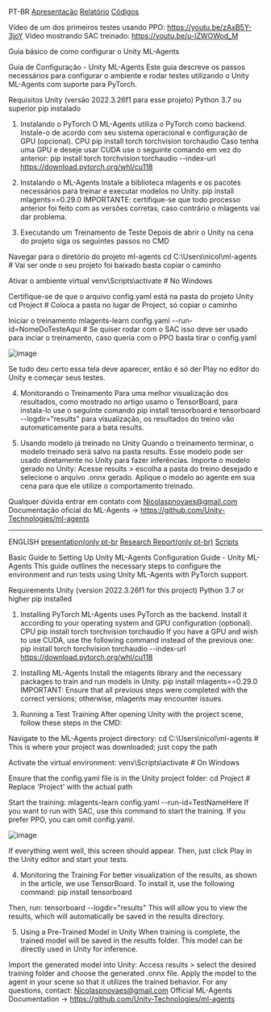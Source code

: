 PT-BR
[Apresentação](/apresentacao)
[Relatório](/relatorio)
[Códigos](/Assets/Scripts/)

Vídeo de um dos primeiros testes usando PPO: https://youtu.be/zAxB5Y-3joY
Vídeo mostrando SAC treinado: https://youtu.be/u-IZWOWod_M

Guia básico de como configurar o Unity ML-Agents

Guia de Configuração - Unity ML-Agents
Este guia descreve os passos necessários para configurar o ambiente e rodar testes utilizando o Unity ML-Agents com suporte para PyTorch.

Requisitos
Unity (versão 2022.3.26f1 para esse projeto)
Python 3.7 ou superior
pip instalado

1. Instalando o PyTorch
O ML-Agents utiliza o PyTorch como backend. Instale-o de acordo com seu sistema operacional e configuração de GPU (opcional).
CPU
pip install torch torchvision torchaudio
Caso tenha uma GPU e deseje usar CUDA use o seguinte comando em vez do anterior:
pip install torch torchvision torchaudio --index-url https://download.pytorch.org/whl/cu118

2. Instalando o ML-Agents
Instale a biblioteca mlagents e os pacotes necessários para treinar e executar modelos no Unity.
pip install mlagents==0.29.0
IMPORTANTE: certifique-se que todo processo anterior foi feito com as versões corretas, caso contrário o mlagents vai dar problema.

3. Executando um Treinamento de Teste
Depois de abrir o Unity na cena do projeto siga os seguintes passos no CMD

Navegar para o diretório do projeto ml-agents
cd C:\Users\nicol\ml-agents # Vai ser onde o seu projeto foi baixado basta copiar o caminho

Ativar o ambiente virtual
venv\Scripts\activate  # No Windows

Certifique-se de que o arquivo config.yaml está na pasta do projeto Unity
cd Project  # Coloca a pasta no lugar de Project, só copiar o caminho

Iniciar o treinamento
mlagents-learn config.yaml --run-id=NomeDoTesteAqui # Se quiser rodar com o SAC isso deve ser usado para inciar o treinamento, caso queria com o PPO basta tirar o config.yaml

![image](https://github.com/user-attachments/assets/89484d4e-0d25-49bb-84b4-532bfd5cc1ca)

Se tudo deu certo essa tela deve aparecer, então é só der Play no editor do Unity e começar seus testes.

4. Monitorando o Treinamento
Para uma melhor visualização dos resultados, como mostrado no artigo usamo o TensorBoard, para instala-lo use o seguinte comando
pip install tensorboard e tensorboard --logdir="results" para visualização, os resultados do treino vão automaticamente para a bata results.

5. Usando modelo já treinado no Unity
Quando o treinamento terminar, o modelo treinado será salvo na pasta results. Esse modelo pode ser usado diretamente no Unity para fazer inferências.
Importe o modelo gerado no Unity:
Acesse results > escolha a pasta do treino desejado e selecione o arquivo .onnx gerado.
Aplique o modelo ao agente em sua cena para que ele utilize o comportamento treinado.

Qualquer dúvida entrar em contato com Nicolaspnovaes@gmail.com
Documentação oficial do ML-Agents -> https://github.com/Unity-Technologies/ml-agents

_______________________________________________________________________________________________________________________________________________________________________________________________________
ENGLISH
[presentation(only pt-br](/apresentacao) 
[Research Report(only pt-br)](/relatorio)
[Scripts](/Assets/Scripts/)

Basic Guide to Setting Up Unity ML-Agents
Configuration Guide - Unity ML-Agents
This guide outlines the necessary steps to configure the environment and run tests using Unity ML-Agents with PyTorch support.

Requirements
Unity (version 2022.3.26f1 for this project)
Python 3.7 or higher
pip installed

1. Installing PyTorch
ML-Agents uses PyTorch as the backend. Install it according to your operating system and GPU configuration (optional).
CPU
pip install torch torchvision torchaudio
If you have a GPU and wish to use CUDA, use the following command instead of the previous one:
pip install torch torchvision torchaudio --index-url https://download.pytorch.org/whl/cu118

2. Installing ML-Agents
Install the mlagents library and the necessary packages to train and run models in Unity.
pip install mlagents==0.29.0
IMPORTANT: Ensure that all previous steps were completed with the correct versions; otherwise, mlagents may encounter issues.

3. Running a Test Training
After opening Unity with the project scene, follow these steps in the CMD:

Navigate to the ML-Agents project directory:
cd C:\Users\nicol\ml-agents  # This is where your project was downloaded; just copy the path

Activate the virtual environment:
venv\Scripts\activate  # On Windows

Ensure that the config.yaml file is in the Unity project folder:
cd Project  # Replace 'Project' with the actual path

Start the training:
mlagents-learn config.yaml --run-id=TestNameHere
If you want to run with SAC, use this command to start the training. If you prefer PPO, you can omit config.yaml.

![image](https://github.com/user-attachments/assets/89484d4e-0d25-49bb-84b4-532bfd5cc1ca)

If everything went well, this screen should appear. Then, just click Play in the Unity editor and start your tests.

4. Monitoring the Training
For better visualization of the results, as shown in the article, we use TensorBoard. To install it, use the following command:
pip install tensorboard

Then, run:
tensorboard --logdir="results"
This will allow you to view the results, which will automatically be saved in the results directory.

5. Using a Pre-Trained Model in Unity
When training is complete, the trained model will be saved in the results folder. This model can be directly used in Unity for inference.

Import the generated model into Unity: Access results > select the desired training folder and choose the generated .onnx file.
Apply the model to the agent in your scene so that it utilizes the trained behavior.
For any questions, contact: Nicolaspnovaes@gmail.com
Official ML-Agents Documentation -> https://github.com/Unity-Technologies/ml-agents







